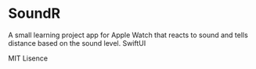 # SoundR
A small learning project app for Apple Watch that reacts to sound and tells distance based on the sound level. SwiftUI 
<p>MIT Lisence</p>
